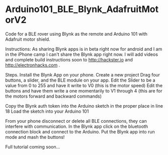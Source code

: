 # Arduino101_BLE_Blynk_AdafruitMotorV2
Code for a BLE rover using Blynk as the remote and Arduino 101 with Adafruit motor shield.

Instructions:
As sharing Blynk apps is in beta right now for android and I am in the iPhone camp I can't share the Blynk app right now. I will add videos and complete build instructions soon to http://hackster.io and http://electronhacks.com .

Steps.
Install the Blynk App on your phone.
  Create a new project
  Drag four buttons, a slider, and the BLE module on your app.
  Edit the Slider to be a value from 0 to 255 and have it write to V0 (this is the motor speed)
  Edit the buttons and have them write a one momentarily to V1 through 4 (this are for the motors forward and backward commands)
  
Copy the Blynk auth token into the Arduino sketch in the proper place in line 18
Load the sketch into your Arduino 101

From your phone disconnect or delete all BLE connections, they can interfere with communication.
In the Blynk app click on the bluetooth connection block and connect to the Arduino.
Put the Blynk app into run mode and mash the buttons!

Full tutorial coming soon...
